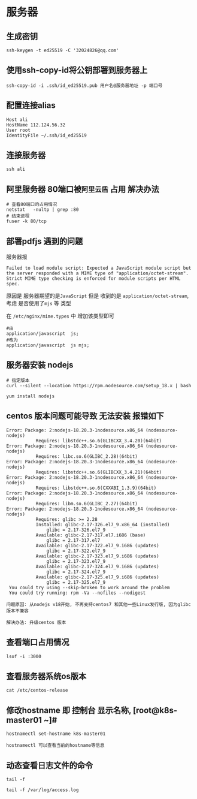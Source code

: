 # 服务器

## 生成密钥
```shell
ssh-keygen -t ed25519 -C '32024826@qq.com'
```

## 使用ssh-copy-id将公钥部署到服务器上

```shell
ssh-copy-id -i .ssh/id_ed25519.pub 用户名@服务器地址 -p 端口号
```

## 配置连接alias

```
Host ali
HostName 112.124.56.32
User root
IdentityFile ~/.ssh/id_ed25519
```

## 连接服务器

```shell
ssh ali
```


## 阿里服务器 80端口被`阿里云盾` 占用 解决办法

```shell
# 查看80端口的占用情况
netstat   -nultp | grep :80
# 结束进程
fuser -k 80/tcp
```

## 部署pdfjs 遇到的问题

服务器报

```
Failed to load module script: Expected a JavaScript module script but the server responded with a MIME type of "application/octet-stream". Strict MIME type checking is enforced for module scripts per HTML spec.
```
原因是 服务器期望的是`JavaScript` 但是 收到的是 `application/octet-stream`,
考虑 是否使用了`mjs` 等 类型

在 `/etc/nginx/mime.types` 中 增加该类型即可

```shell
#由
application/javascript  js;
#改为
application/javascript  js mjs;

```

## 服务器安装 nodejs

```shell
# 指定版本
curl --silent --location https://rpm.nodesource.com/setup_18.x | bash

yum install nodejs

```
## centos 版本问题可能导致 无法安装  报错如下

```shell
Error: Package: 2:nodejs-18.20.3-1nodesource.x86_64 (nodesource-nodejs)
           Requires: libstdc++.so.6(GLIBCXX_3.4.20)(64bit)
Error: Package: 2:nodejs-18.20.3-1nodesource.x86_64 (nodesource-nodejs)
           Requires: libc.so.6(GLIBC_2.28)(64bit)
Error: Package: 2:nodejs-18.20.3-1nodesource.x86_64 (nodesource-nodejs)
           Requires: libstdc++.so.6(GLIBCXX_3.4.21)(64bit)
Error: Package: 2:nodejs-18.20.3-1nodesource.x86_64 (nodesource-nodejs)
           Requires: libstdc++.so.6(CXXABI_1.3.9)(64bit)
Error: Package: 2:nodejs-18.20.3-1nodesource.x86_64 (nodesource-nodejs)
           Requires: libm.so.6(GLIBC_2.27)(64bit)
Error: Package: 2:nodejs-18.20.3-1nodesource.x86_64 (nodesource-nodejs)
           Requires: glibc >= 2.28
           Installed: glibc-2.17-326.el7_9.x86_64 (installed)
               glibc = 2.17-326.el7_9
           Available: glibc-2.17-317.el7.i686 (base)
               glibc = 2.17-317.el7
           Available: glibc-2.17-322.el7_9.i686 (updates)
               glibc = 2.17-322.el7_9
           Available: glibc-2.17-323.el7_9.i686 (updates)
               glibc = 2.17-323.el7_9
           Available: glibc-2.17-324.el7_9.i686 (updates)
               glibc = 2.17-324.el7_9
           Available: glibc-2.17-325.el7_9.i686 (updates)
               glibc = 2.17-325.el7_9
 You could try using --skip-broken to work around the problem
 You could try running: rpm -Va --nofiles --nodigest
```
    问题原因: 从nodejs v18开始, 不再支持centos7 和其他一些Linux发行版, 因为glibc版本不兼容

    解决办法: 升级centos 版本


## 查看端口占用情况

```shell
lsof -i :3000
```

## 查看服务器系统os版本

```shell
cat /etc/centos-release
```


## 修改hostname 即 控制台 显示名称, [root@k8s-master01 ~]#

```shell
hostnamectl set-hostname k8s-master01

hostnamectl 可以查看当前的hostname等信息
```


## 动态查看日志文件的命令

`tail -f`

```shell
tail -f /var/log/access.log
```